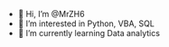 - 👋 Hi, I’m @MrZH6
- 👀 I’m interested in Python, VBA, SQL
- 🌱 I’m currently learning Data analytics
<!---
- 💞️ I’m looking to collaborate on ...
- 📫 How to reach me ...

<!---
MrZH6/MrZH6 is a ✨ special ✨ repository because its `README.md` (this file) appears on your GitHub profile.
You can click the Preview link to take a look at your changes.
--->
